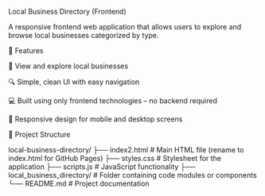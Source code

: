 Local Business Directory (Frontend)

A responsive frontend web application that allows users to explore and browse local businesses categorized by type.

🌟 Features

📍 View and explore local businesses

🔍 Simple, clean UI with easy navigation

💻 Built using only frontend technologies – no backend required

📱 Responsive design for mobile and desktop screens


📁 Project Structure

local-business-directory/
├── index2.html                # Main HTML file (rename to index.html for GitHub Pages)
├── styles.css                 # Stylesheet for the application
├── scripts.js                 # JavaScript functionality
├── local_business_directory/  # Folder containing code modules or components
└── README.md                  # Project documentation

